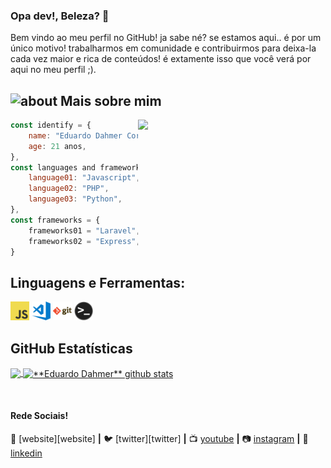 ### Opa dev!, Beleza? 👋

Bem vindo ao meu perfil no GitHub! ja sabe né? se estamos aqui.. é por um único motivo! trabalharmos em comunidade e contribuirmos para deixa-la cada vez maior
e rica de conteúdos! é extamente isso que você verá por aqui no meu perfil ;).

## <img width="45" alt="about" src="https://raw.github.com/elizarov/elizarov/master/about.png"> Mais sobre mim

<img align="right" width="300" src="https://i2.wp.com/allhtaccess.info/wp-content/uploads/2018/03/programming.gif?fit=1281%2C716&ssl=1" />

``` Javascript
const identify = {
    name: "Eduardo Dahmer Correa",
    age: 21 anos,
},
const languages and frameworks = {
    language01: "Javascript",
    language02: "PHP",
    language03: "Python",
},
const frameworks = {
    frameworks01 = "Laravel",
    frameworks02 = "Express",
}
```

## **Linguagens e Ferramentas:**  

<code><img height="30" src="https://raw.githubusercontent.com/github/explore/80688e429a7d4ef2fca1e82350fe8e3517d3494d/topics/javascript/javascript.png"></code>
<code><img height="30" src="https://raw.githubusercontent.com/github/explore/80688e429a7d4ef2fca1e82350fe8e3517d3494d/topics/visual-studio-code/visual-studio-code.png"></code>
<code><img height="30" src="https://raw.githubusercontent.com/github/explore/80688e429a7d4ef2fca1e82350fe8e3517d3494d/topics/git/git.png"></code>
<code><img height="30" src="https://raw.githubusercontent.com/github/explore/80688e429a7d4ef2fca1e82350fe8e3517d3494d/topics/terminal/terminal.png"></code>


## **GitHub Estatísticas**

<a href="https://github.com/devdahmer99">
  <img align="center" src="https://github-readme-stats.vercel.app/api/top-langs/?username=devdahmer99&theme=dracula&hide_langs_below=1" />
</a>

<a href="https://github.com/devdahmer99">
 <img align="center" src="https://github-readme-stats.vercel.app/api?username=devdahmer99&show_icons=true&theme=dracula&line_height=27" alt="**Eduardo Dahmer** github stats"/>
</a>


[youtube]: https://www.youtube.com/user/Dev_Hacking/
[instagram]: https://www.instagram.com/dahmer.ts/
[linkedin]: https://www.linkedin.com/in/Eduardo.correa/
<br>

#### Rede Sociais!

🏡 [website][website] **|** 
🐦 [twitter][twitter] **|** 
📺 [youtube][youtube] **|** 
📷 [instagram][instagram] **|** 
👔 [linkedin][linkedin]

